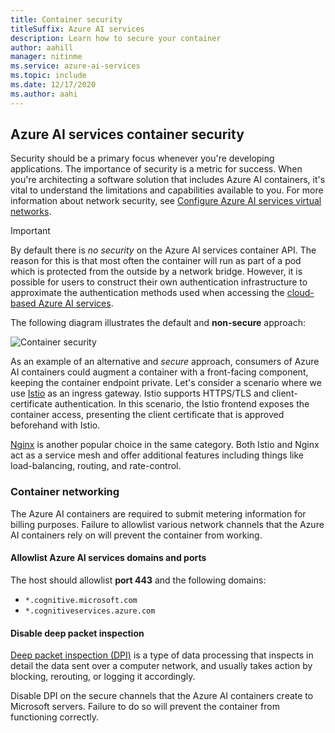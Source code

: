 ```yaml
---
title: Container security
titleSuffix: Azure AI services
description: Learn how to secure your container
author: aahill
manager: nitinme
ms.service: azure-ai-services
ms.topic: include
ms.date: 12/17/2020
ms.author: aahi
---
```


## Azure AI services container security

Security should be a primary focus whenever you're developing applications. The importance of security is a metric for success. When you're architecting a software solution that includes Azure AI containers, it's vital to understand the limitations and capabilities available to you. For more information about network security, see [Configure Azure AI services virtual networks][az-security].

> [!IMPORTANT]
> By default there is *no security* on the Azure AI services container API. The reason for this is that most often the container will run as part of a pod which is protected from the outside by a network bridge. However, it is possible for users to construct their own authentication infrastructure to approximate the authentication methods used when accessing the [cloud-based Azure AI services][request-authentication].

The following diagram illustrates the default and **non-secure** approach:

![Container security](../media/container-security.svg)

As an example of an alternative and *secure* approach, consumers of Azure AI containers could augment a container with a front-facing component, keeping the container endpoint private. Let's consider a scenario where we use [Istio][istio] as an ingress gateway. Istio supports HTTPS/TLS and client-certificate authentication. In this scenario, the Istio frontend exposes the container access, presenting the client certificate that is approved beforehand with Istio.

[Nginx][nginx] is another popular choice in the same category. Both Istio and Nginx act as a service mesh and offer additional features including things like load-balancing, routing, and rate-control.

### Container networking

The Azure AI containers are required to submit metering information for billing purposes. Failure to allowlist various network channels that the Azure AI containers rely on will prevent the container from working.

#### Allowlist Azure AI services domains and ports

The host should allowlist **port 443** and the following domains:

* `*.cognitive.microsoft.com`
* `*.cognitiveservices.azure.com`

#### Disable deep packet inspection

[Deep packet inspection (DPI)](https://en.wikipedia.org/wiki/Deep_packet_inspection) is a type of data processing that inspects in detail the data sent over a computer network, and usually takes action by blocking, rerouting, or logging it accordingly.

Disable DPI on the secure channels that the Azure AI containers create to Microsoft servers. Failure to do so will prevent the container from functioning correctly.

[istio]: https://istio.io/
[nginx]: https://www.nginx.com
[request-authentication]: ../../authentication.md
[az-security]: ../../cognitive-services-virtual-networks.md

